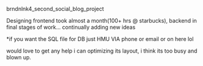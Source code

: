 brndnlnk4_second_social_blog_project

Designing frontend took almost a month(100+ hrs @ starbucks), backend in final stages of work... continually adding new ideas

*if you want the SQL file for DB just HMU VIA phone or email or on here lol

would love to get any help i can optimizing its layout, i think its too busy and blown up.

